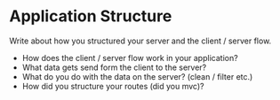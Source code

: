 # Application Structure

Write about how you structured your server and the client / server flow.

* How does the client / server flow work in your application?
* What data gets send form the client to the server? 
* What do you do with the data on the server? (clean / filter etc.)
* How did you structure your routes (did you mvc)?